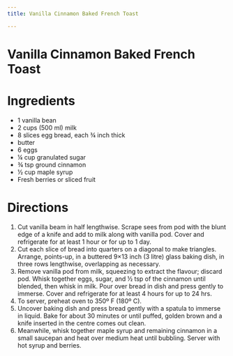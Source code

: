 ```yaml
---
title: Vanilla Cinnamon Baked French Toast

---
```


# Vanilla Cinnamon Baked French Toast

# Ingredients

- 1 vanilla bean
- 2 cups (500 ml) milk
- 8 slices egg bread, each ¾ inch thick
- butter
- 6 eggs
- ¼ cup granulated sugar
- ¾ tsp ground cinnamon
- ½ cup maple syrup
- Fresh berries or sliced fruit

# Directions

1. Cut vanilla beam in half lengthwise. Scrape sees from pod with the blunt edge of a knife and add to milk along with vanilla pod. Cover and refrigerate for at least 1 hour or for up to 1 day.
2. Cut each slice of bread into quarters on a diagonal to make triangles. Arrange, points-up, in a buttered 9×13 inch (3 litre) glass baking dish, in three rows lengthwise, overlapping as necessary.
3. Remove vanilla pod from milk, squeezing to extract the flavour; discard pod. Whisk together eggs, sugar, and ½ tsp of the cinnamon until blended, then whisk in milk. Pour over bread in dish and press gently to immerse. Cover and refrigerate for at least 4 hours for up to 24 hrs.
4. To server, preheat oven to 350º F (180º C).
5. Uncover baking dish and press bread gently with a spatula to immerse in liquid. Bake for about 30 minutes or until puffed, golden brown and a knife inserted in the centre comes out clean.
6. Meanwhile, whisk together maple syrup and remaining cinnamon in a small saucepan and heat over medium heat until bubbling. Server with hot syrup and berries.
